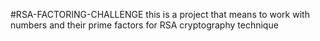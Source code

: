 #RSA-FACTORING-CHALLENGE
this is a project that means to work with numbers and their prime factors for RSA cryptography technique
